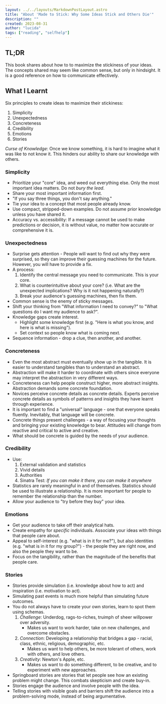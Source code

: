 ```yaml
---
layout: ../../layouts/MarkdownPostLayout.astro
title: "About 'Made to Stick: Why Some Ideas Stick and Others Die'"
description: ""
created: 2023-08-31
author: "lucida"
tags: ["reading", "selfhelp"]
---
```


## TL;DR

This book shares about how to to maximize the stickiness of your ideas. The concepts shared may seem like common sense, but only in hindsight. It is a good reference on how to communicate effectively.

## What I Learnt

Six principles to create ideas to maximize their stickiness:

1. Simplicity
2. Unexpectedness
3. Concreteness
4. Credibility
5. Emotions
6. Stories

_Curse of Knowledge_: Once we know something, it is hard to imagine what it was like to not know it. This hinders our ability to share our knowledge with others.

### Simplicity

- Prioritize your "core" idea, and weed out everything else. Only the most important idea matters. Do not _bury the lead_.
- Share your most important information first.
- "If you say three things, you don't say anything."
- Tie your idea to a concept that most people already know.
- Use compact, stripped-down examples. Do not assume prior knowledge unless you have shared it.
- Accuracy vs. accessibility: If a message cannot be used to make predictions or decision, it is without value, no matter how accurate or comprehensive it is.

### Unexpectedness

- Surprise gets attention - People will want to find out why they were surprised, so they can improve their guessing machines for the future. However, you will have to provide a fix.
- A process:
  1. Identify the central message you need to communicate. This is your core.
  2. What is counterintuitive about your core? (i.e. What are the unexpected implications? Why is it not happening naturally?)
  3. Break your audience's guessing machines, then fix them.
- Common sense is the enemy of sticky messages.
- Shift your thinking from "What information I need to convey?" to "What questions do I want my audience to ask?".
- Knowledge gaps create interest.
  - Highlight some knowledge first (e.g. "Here is what you know, and here is what is missing").
  - Set context so people know what is coming next.
- Sequence information - drop a clue, then another, and another.

### Concreteness

- Even the most abstract must eventually show up in the tangible. It is easier to understand tangibles than to understand an abstract.
- Abstraction will make it harder to coordinate with others since everyone may interpret the abstraction in very different ways.
- Concreteness can help people construct higher, more abstract insights. Abstraction demands some concrete foundation.
- Novices perceive concrete details as concrete details. Experts perceive concrete details as symbols of patterns and insights they have learnt through experience.
- It is important to find a "universal" language - one that everyone speaks fluently. Inevitably, that language will be concrete.
- Concrete things present challenges - a way of focusing your thoughts and bringing your existing knowledge to bear. Attitudes will change from reactive and critical to active and creative.
- What should be concrete is guided by the needs of your audience.

### Credibility

- Use:
  1. External validation and statistics
  2. Vivid details
  3. Authorities
  4. Sinatra Test: _If you can make it there, you can make it anywhere_
- Statistics are rarely meaningful in and of themselves. Statistics should be used to illustrate a relationship. It is more important for people to remember the relationship than the number.
- Allow your audience to "try before they buy" your idea.

### Emotions

- Get your audience to take off their analytical hats.
- Create empathy for _specific_ individuals. Associate your ideas with things that people care about.
- Appeal to self-interest (e.g. "what is in it for me?"), but also identities (e.g. "what is in it for my group?") - the people they are right now, and also the people they want to be.
- Focus on the tangibility, rather than the magnitude of the benefits that people care.

### Stories

- Stories provide simulation (i.e. knowledge about how to act) and inspiration (i.e. motivation to act).
- Simulating past events is much more helpful than simulating future outcomes.
- You do not always have to create your own stories, learn to spot them using schemas.
  1. _Challenge_: Underdog, rags-to-riches, truimph of sheer willpower over adversity.
     - Makes us want to work harder, take on new challenges, and overcome obstacles.
  2. _Connection_: Developing a relationship that bridges a gap - racial, class, ethnic, religious, demographic, etc.
     - Makes us want to help others, be more tolerant of others, work with others, and love others.
  3. _Creativity_: Newton's Apple, etc.
     - Makes us want to do something different, to be creative, and to experiment with new approaches.
- Springboard stories are stories that let people see how an existing problem might change. This combats skepticism and create buy-in.
- Stories engage the audience and involve people with the idea.
- Telling stories with visible goals and barriers shift the audience into a problem-solving mode, instead of being argumentative.
